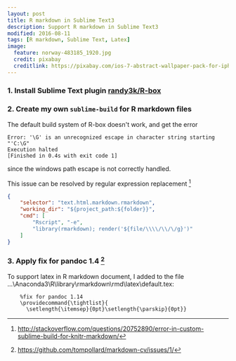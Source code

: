 ```yaml
---
layout: post
title: R markdown in Sublime Text3
description: Support R markdown in Sublime Text3
modified: 2016-08-11
tags: [R markdown, Sublime Text, Latex]
image:
  feature: norway-483185_1920.jpg
  credit: pixabay
  creditlink: https://pixabay.com/ios-7-abstract-wallpaper-pack-for-iphone-5-and-ipod-touch-retina/
---
```


### 1. Install Sublime Text plugin [randy3k/R-box](https://github.com/randy3k/R-Box)

### 2. Create my own `sublime-build` for R markdown files

The default build system of R-box doesn't work, and get the error

    Error: '\G' is an unrecognized escape in character string starting "'C:\G"
    Execution halted
    [Finished in 0.4s with exit code 1]

since the windows path escape is not correctly handled.

This issue can be resolved by regular expression replacement [^1]

```json
{
    "selector": "text.html.markdown.rmarkdown",
    "working_dir": "${project_path:${folder}}",
    "cmd": [
        "Rscript", "-e",
        "library(rmarkdown); render('${file/\\\\/\\/\/g}')"
    ]
}
```

### 3. Apply fix for pandoc 1.4 [^2]

To support latex in R markdown document, I added to the file ...\Anaconda3\R\library\rmarkdown\rmd\latex\default.tex:

```
    %fix for pandoc 1.14
    \providecommand{\tightlist}{
      \setlength{\itemsep}{0pt}\setlength{\parskip}{0pt}}
```

[^1]: <http://stackoverflow.com/questions/20752890/error-in-custom-sublime-build-for-knitr-markdown/>
[^2]: <https://github.com/tompollard/markdown-cv/issues/1/>
